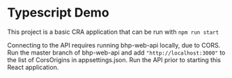 # Typescript Demo

This project is a basic CRA application that can be run with `npm run start`

Connecting to the API requires running bhp-web-api locally, due to CORS. Run the master branch of bhp-web-api and add `"http://localhost:3000"` to the list of CorsOrigins in appsettings.json. Run the API prior to starting this React application.